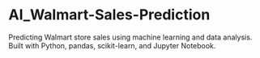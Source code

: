 # AI_Walmart-Sales-Prediction
Predicting Walmart store sales using machine learning and data analysis. Built with Python, pandas, scikit-learn, and Jupyter Notebook.
